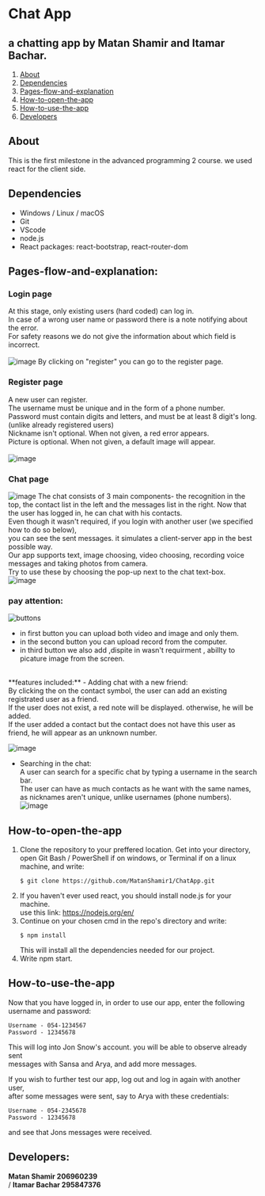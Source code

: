 # Chat App
## a chatting app by Matan Shamir and Itamar Bachar.
1. [About](#About)
2. [Dependencies](#dependencies)  
3. [Pages-flow-and-explanation](#Pages-flow-and-explanation)
4. [How-to-open-the-app](#How-to-open-the-app)
5. [How-to-use-the-app](#How-to-use-the-app)
6. [Developers](#Developers)


## About
This is the first milestone in the advanced programming 2 course. we used react for the client side.

## Dependencies
* Windows / Linux / macOS
* Git
* VScode
* node.js
* React packages:  react-bootstrap, react-router-dom

## Pages-flow-and-explanation:
### Login page
At this stage, only existing users (hard coded) can log in.<br />
In case of a wrong user name or password there is a note notifying about the error.<br />
For safety reasons we do not give the information about which field is incorrect.<br />
<br />
![image](https://user-images.githubusercontent.com/74719554/164935361-04d6928e-9c86-4373-a76f-1efa5d161db1.png)
By clicking on "register" you can go to the register page.

### Register page
A new user can register.<br />
The username must be unique and in the form of a phone number. <br />
Password must contain digits and letters, and must be at least 8 digit's long. (unlike already registered users)<br />
Nickname isn't optional. When not given, a red error appears.<br />
Picture is optional. When not given, a default image will appear.<br />
<br />
![image](https://user-images.githubusercontent.com/74719554/164936106-07606545-3bce-43a7-9514-dd453c4206bd.png)

### Chat page
![image](https://user-images.githubusercontent.com/74719554/164934633-fc5999c7-f287-412b-994e-199ae0706820.png)
The chat consists of 3 main components- the recognition in the top, the contact list in the left and the messages list in the right.
Now that the user has logged in, he can chat with his contacts.<br />
Even though it wasn't required, if you login with another user (we specified how to do so below),<br />
you can see the sent messages. it simulates a client-server app in the best possible way. <br />
Our app supports text, image choosing, video choosing, recording voice messages and taking photos from camera.<br />
Try to use these by choosing the pop-up next to the chat text-box.<br />
![image](https://user-images.githubusercontent.com/74719554/164934621-d79e6693-2a7b-46ec-af60-c224af73e58b.png)
<br />
### pay attention:
 ![buttons](https://user-images.githubusercontent.com/84122241/164943978-536b6b23-c024-46d3-a685-f8f9545ab092.png)
- in first button you can upload both video and image and only them.
- in the second button you can upload record from the computer.
- in third button we also add ,dispite in wasn't requirment , abillty to picature image from the screen.
<br/>
**features included:**
- Adding chat with a new friend:<br />
By clicking the on the contact symbol, the user can add an existing registrated user as a friend.<br />
If the user does not exist, a red note will be displayed. otherwise, he will be added. <br />
If the user added a contact but the contact does not have this user as friend, he will appear as an unknown number. <br />

![image](https://user-images.githubusercontent.com/74719554/164934916-3f840283-150f-4f34-833e-cded38d3c704.png)
<br />

- Searching in the chat:<br />
A user can search for a specific chat by typing a username in the search bar.<br />
The user can have as much contacts as he want with the same names, as nicknames aren't unique, unlike usernames (phone numbers).
![image](https://user-images.githubusercontent.com/74719554/164935231-434a76e1-ea98-4f88-887e-1d37f48ee947.png)

## How-to-open-the-app
1. Clone the repository to your preffered location. Get into your directory, <br />
   open Git Bash / PowerShell if on windows, or Terminal if on a linux machine, and write:  
    ```
    $ git clone https://github.com/MatanShamir1/ChatApp.git
    ```
2. If you haven't ever used react, you should install node.js for your machine. <br />
   use this link: https://nodejs.org/en/
3. Continue on your chosen cmd in the repo's directory and write:
    ```
    $ npm install
    ```
   This will install all the dependencies needed for our project.
4. Write npm start.   

## How-to-use-the-app
Now that you have logged in, in order to use our app, enter the following username and password:
```
Username - 054-1234567
Password - 12345678
```
This will log into Jon Snow's account. you will be able to observe already sent <br />
messages with Sansa and Arya, and add more messages.

If you wish to further test our app, log out and log in again with another user, <br />
after some messages were sent, say to Arya with these credentials:
```
Username - 054-2345678
Password - 12345678
```
and see that Jons messages were received.

## Developers:
**Matan Shamir 206960239** <br>/
**Itamar Bachar 295847376**
